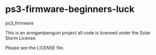 ps3-firmware-beginners-luck
===========================

ps3_firmware

This is an arrogantpenguin project
all code is licensed under the Solar Storm License.

Please see the LICENSE file.
